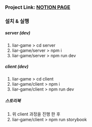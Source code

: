 ### Project Link: [NOTION PAGE](https://www.notion.so/jo920208/PROJECT-81c1207855de4a0a952b3a6b66fb7012)

### 설치 & 실행

##### server (dev)

1. liar-game > cd server
2. liar-game/server > npm i
3. liar-game/server > npm run dev

##### client (dev)

1. liar-game > cd client
2. liar-game/client > npm i
3. liar-game/client > npm run dev

##### 스토리북

1. 위 client 과정을 진행 한 후
2. liar-game/client > npm run storybook
